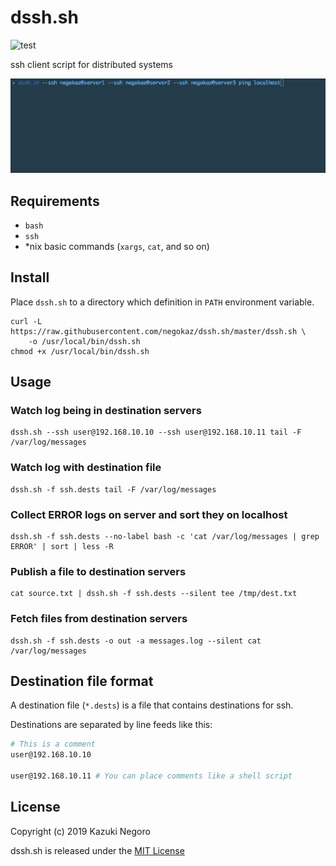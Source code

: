 # dssh.sh

![test](https://github.com/negokaz/dssh.sh/workflows/test/badge.svg)

ssh client script for distributed systems

![](docs/img/ping.gif)

## Requirements

- `bash`
- `ssh`
- *nix basic commands (`xargs`, `cat`, and so on)

## Install

Place `dssh.sh` to a directory which definition in `PATH` environment variable.

```
curl -L https://raw.githubusercontent.com/negokaz/dssh.sh/master/dssh.sh \
    -o /usr/local/bin/dssh.sh
chmod +x /usr/local/bin/dssh.sh
```

## Usage

### Watch log being in destination servers

```
dssh.sh --ssh user@192.168.10.10 --ssh user@192.168.10.11 tail -F /var/log/messages
```

### Watch log with destination file

```
dssh.sh -f ssh.dests tail -F /var/log/messages
```

### Collect ERROR logs on server and sort they on localhost

```
dssh.sh -f ssh.dests --no-label bash -c 'cat /var/log/messages | grep ERROR' | sort | less -R
```

### Publish a file to destination servers

```
cat source.txt | dssh.sh -f ssh.dests --silent tee /tmp/dest.txt
```

### Fetch files from destination servers

```
dssh.sh -f ssh.dests -o out -a messages.log --silent cat /var/log/messages
```

## Destination file format

A destination file (`*.dests`) is a file that contains destinations for ssh.

Destinations are separated by line feeds like this:

```bash
# This is a comment
user@192.168.10.10

user@192.168.10.11 # You can place comments like a shell script
```

## License

Copyright (c) 2019 Kazuki Negoro

dssh.sh is released under the [MIT License](./LICENSE)
